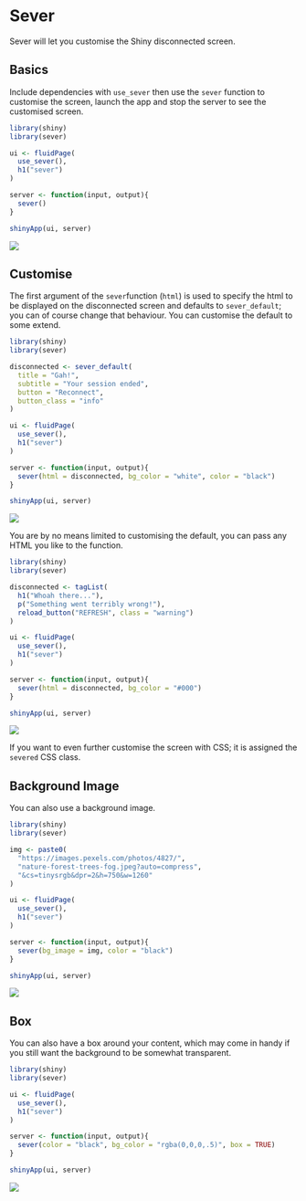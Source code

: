 # Sever

Sever will let you customise the Shiny disconnected screen.

## Basics

Include dependencies with `use_sever` then use the `sever` function to customise the screen, launch the app and stop the server to see the customised screen.

``` r
library(shiny)
library(sever)

ui <- fluidPage(
  use_sever(),
  h1("sever")
)

server <- function(input, output){
  sever()
}

shinyApp(ui, server)
```

![](./img/sever_example.png)

## Customise

The first argument of the `sever`function (`html`) is used to specify the html to be displayed on the disconnected screen and defaults to `sever_default`; you can of course change that behaviour. You can customise the default to some extend.

``` r
library(shiny)
library(sever)

disconnected <- sever_default(
  title = "Gah!", 
  subtitle = "Your session ended", 
  button = "Reconnect", 
  button_class = "info"
)

ui <- fluidPage(
  use_sever(),
  h1("sever")
)

server <- function(input, output){
  sever(html = disconnected, bg_color = "white", color = "black")
}

shinyApp(ui, server)
```

![](./img/sever_default_customised.png)

You are by no means limited to customising the default, you can pass any HTML you like to the function.

``` r
library(shiny)
library(sever)

disconnected <- tagList(
  h1("Whoah there..."),
  p("Something went terribly wrong!"),
  reload_button("REFRESH", class = "warning")
)

ui <- fluidPage(
  use_sever(),
  h1("sever")
)

server <- function(input, output){
  sever(html = disconnected, bg_color = "#000")
}

shinyApp(ui, server)
```

![](./img/sever_example2.png)

If you want to even further customise the screen with CSS; it is assigned the `severed` CSS class.

## Background Image

You can also use a background image.

``` r
library(shiny)
library(sever)

img <- paste0(
  "https://images.pexels.com/photos/4827/",
  "nature-forest-trees-fog.jpeg?auto=compress",
  "&cs=tinysrgb&dpr=2&h=750&w=1260"
)

ui <- fluidPage(
  use_sever(),
  h1("sever")
)

server <- function(input, output){
  sever(bg_image = img, color = "black")
}

shinyApp(ui, server)
```

![](./img/sever_img.png)

## Box

You can also have a box around your content, which may come in handy if you still want the background to be somewhat transparent.

``` r
library(shiny)
library(sever)

ui <- fluidPage(
  use_sever(),
  h1("sever")
)

server <- function(input, output){
  sever(color = "black", bg_color = "rgba(0,0,0,.5)", box = TRUE)
}

shinyApp(ui, server)
```

![](./img/sever_box.png)
